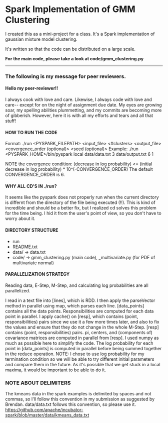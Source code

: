 # Spark Implementation of GMM Clustering
I created this as a mini-project for a class. It's a Spark implementation of gaussian mixture model clustering.

It's written so that the code can be distributed on a large scale.

**For the main code, please take a look at code/gmm_clustering.py**

---

### The following is my message for peer reviewers.

#### Hello my peer-reviewer!!
I always cook with love and care.  Likewise, I always code with love and care-- except for on the night of assignment due date.  My eyes are growing soar, my spelling abilities plummetting, and my commits are becoming more of gibberish.
However, here it is with all my efforts and tears and all that stuff!


#### HOW TO RUN THE CODE
Format: ./run <PYSPARK_FILEPATH> <master> <input_file> <#clusters> <output_file> <covergence_order (optional)> <seed (optional)>
Example: ./run <PYSPARK_HOME>/bin/pyspark local data/data.txt 3 data/output.txt 6 1

NOTE the covergence condition: (decrease in log probability) <= (initial decrease in log probability) * 10^(-CONVERGENCE_ORDER)
The default CONVERGENCE_ORDER is 6.

#### WHY ALL CD'S IN ./run?
It seems like the pyspark does not properly run when the current directory is differnt from the directory of the file being executed (!!).  This is kind of incredible and should be a better fix, but I realized cd solves this problem for the time being.  I hid it from the user's point of view, so you don't have to worry about it.


#### DIRECTORY STRUCTURE
- run
- README.txt 
- data/ -> data.txt
- code/ -> gmm_clustering.py (main code), _multivariate.py (for PDF of multivariate normal)


#### PARALLELIZATION STRATEGY
Reading data, E-Step, M-Step, and calculating log probabilities are all parallelized.

<Reading Data>
I read in a text file into [lines], which is RDD.  I then apply the parseVector method in parallel using map, which parses each line.

<E-Step>
[data_points] contains all the data points.  Responsibilities are computed for each data point in parallel.  I apply cache() on [resp], which contains (point, responsibilities) pairs since we use it a few more times later, and also to fix the values and ensure that they do not change in the whole M-Step.

<M-Step>
[resp] contains (point, responsibilities) pairs. pi, centers, and (components of) covariance matrices are computed in parallel from [resp].  I used numpy as much as possible here to simplify the code.

<Log probabilities>
The log probability for each point in [data_points] is computed in parallel before being summed together in the reduce operation.
NOTE: I chose to use log probability for my termination condition so we will be able to try different initial parameters and compare them in the future.  As it's possible that we get stuck in a local maxima, it would be important to be able to do it.


### NOTE ABOUT DELIMITERS
The kmeans data in the spark examples is delimited by spaces and not commas, so I'll follow this convention in my submission as suggested by Brendan.  data/data.txt follows this convention, so please use it.
https://github.com/apache/incubator-spark/blob/master/data/kmeans_data.txt

